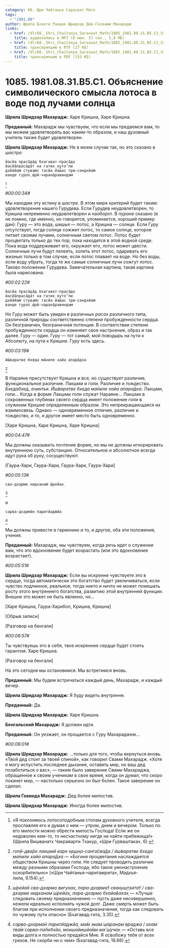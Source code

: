 ```yaml
---
category: 68. Шри Чайтанья Сарасват Матх
tags:
  - "1981.08"
author: Шрила Бхакти Ракшак Шридхар Дев-Госвами Махарадж
links:
  - href: /dl/68._Shri_Chaitanya_Saraswat_Math/1085_1981.08.31.B5.C1_SridharMj_Obyasneniye_simvolicheskogo_smysla_lotosa_v_vode_pod_luchami_solnca.mp3
    title: аудиозапись в MP3 (8 мин. 57 сек., 5,8 МБ)
  - href: /dl/68._Shri_Chaitanya_Saraswat_Math/1085_1981.08.31.B5.C1_SridharMj_Obyasneniye_simvolicheskogo_smysla_lotosa_v_vode_pod_luchami_solnca.rtf
    title: транскрипцию в RTF (27 КБ)
  - href: /dl/68._Shri_Chaitanya_Saraswat_Math/1085_1981.08.31.B5.C1_SridharMj_Obyasneniye_simvolicheskogo_smysla_lotosa_v_vode_pod_luchami_solnca.pdf
    title: транскрипцию в PDF (153 КБ)
---
```


# 1085. 1981.08.31.B5.C1. Объяснение символического смысла лотоса в воде под лучами солнца

**Шрила Шридхар Махарадж:** Харе Кришна, Харе Кришна.

**Преданный:** Махарадж мы чувствуем, что если мы предаемся вам, то мы можем удовлетворять вас каким-то образом, и наш духовный учитель также будет удовлетворен.

**Шрила Шридхар Махарадж:** Не в моем случае так, но это сказано в *шастре*:

    йасйа праса̄да̄д бхагават-праса̄до
    йасйа̄праса̄да̄т на гатих̣ куто’пи
    дхйа̄йам̇ стувам̇с тасйа йаш́ас три-сандхйам̇
    ванде гурох̣ ш́рӣ-чаран̣а̄равиндам
[^_ftn1]

*#00:00:34#*

Мы находим эту истину в *шастре*. В этом мире критерий будет таким: удовлетворение нашего Гурудева. Если Гурудев неудовлетворен, то Кришна непременно неудовлетворен и наоборот. В *пуране* сказано (я не помню, где именно, но говорится, упоминается, хороший пример дан): Гуру — это вода, *шишья* — лотос, а Кришна — солнце. Если Гуру отсутствует, тогда солнце сожжет лотос, то самое солнце, которое питает своими лучами, солнечным светом лотос. Лотос будет процветать только до тех пор, пока находится в этой водной среде. Пока вода поддерживает его, окружает его, лотос может цвести. Солнечные лучи будут лелеять, холить этот лотос, одаривать его жизнью только в том случае, если лотос плавает на воде. Но без воды, если воду убрать, тогда те же самые солнечные лучи сожгут лотос. Таково положение Гурудева. Замечательная картина, такая картина была нарисована.

*#00:02:22#*

    йасйа праса̄да̄д бхагават-праса̄до
    йасйа̄праса̄да̄т на гатих̣ куто’пи
    дхйа̄йам̇ стувам̇с тасйа йаш́ас три-сандхйам̇
    ванде гурох̣ ш́рӣ-чаран̣а̄равиндам

Но Гуру может быть увиден в различных *расах* различного типа, различной природы соответственно степени пробужденности сердца. Он безграничен, безграничная потенция. В соответствии степени пробужденности сердца он изменяет свое настроение, образ и так далее. Гуру — один. Гуру — тот самый, мой поводырь на пути к Абсолюту, на пути к Кришне. Гуру есть здесь.

*#00:03:19#*

    ӣш́варатве бхеда ма̄ниле хайа апара̄дха
[^_ftn2]

В Нараяне присутствует Кришна и все, но существует различие, функциональное различие. Лакшми и *гопи*. Различие и тождество. *Бхедабхед*, *ачинтья*. *Ӣш́варатве бхеда ма̄ниле хайа апара̄дха.* Лакшми, *гопи*… Когда в форме Лакшми *гопи* служат Нараяне… Лакшми в сокровенных глубинах своего сердца имеет положение *гопи* в служении Кришне определенным образом. Это непрекращающаяся их взаимосвязь. Однако — одновременное отличие, различие и тождество, и то, и другое имеет место быть одновременно.

[Харе Кришна, Харе Кришна, Харе Кришна]

*#00:04:47#*

Мы должны оказывать почтение форме, но мы не должны игнорировать внутреннюю суть, субстанцию. Относительное и абсолютное всегда идут рука об руку, сосуществуют.

[Гаура-Хари, Гаура-Хари, Гаура-Хари, Гаура-Хари]

*#00:05:13#*

    сва-дхарме нидханам̇ ш́рейах̣
[^_ftn3]

и

    сарва-дхарма̄н паритйаджйа
[^_ftn4]

Мы должны привести в гармонию и то, и другое, оба эти положения, учения.

**Преданный:** Махарадж, мы чувствуем, когда речь идет о служении вам, что это вдохновение будет возрастать (или это вдохновение возрастает).

*#00:05:51#*

**Шрила Шридхар Махарадж:** Если вы искренне чувствуете это в сердце, тогда автоматически это богатство будет увеличиваться, если чувство подлинное, реальное, тогда никто и ничто не может помешать росту этого внутреннего богатства, развитию этой внутренней функции. Внешне это может не быть явленно, но…

[Харе Кришна, Гаура-Харибол, Кришна, Кришна]

[Обрыв записи]

[Разговор на бенгали]

*#00:06:57#*

Ты чувствуешь это в себе, твое искреннее сердце будет стоять гарантом. Харе Кришна.

[Разговор на бенгали]

На это сегодня мы остановимся. Мы встретимся вновь.

**Преданный:** Мы будем встречаться каждый день, Махарадж, и каждый вечер.

**Шрила Шридхар Махарадж:** Я буду видеть внутренне.

**Преданный:** Да.

**Шрила Шридхар Махарадж:** Харе Кришна.

**Бенгальский Махарадж:** Я должен идти.

**Преданный:** Он уезжает, он прощается с Гуру Махараджем…

*#00:08:01#*

**Шрила Шридхар Махарадж:** …только для того, чтобы вернуться вновь. «Твой дед стоит за твоей спиной», как говорил Свами Махарадж. «Хотя я могу испустить последнее дыхание, оставить мир, но ваш дед позаботиться о вас», — таким было заверение Свами Махараджа, обращенное к своим ученикам в свое время, когда он думал, что скоро покинет мир, — настолько серьезно он был болен. Такое заверение он сделал.

**Шрила Говинда Махарадж:** Дед более милостив.

**Шрила Шридхар Махарадж:** Иногда более милостив.



[^_ftn1]: «Я поклоняюсь лотосоподобным стопам духовного учителя, всегда прославляя его и думая о нем — утром, днем и вечером. Только по его милости можно обрести милость Господа! Если же он недоволен кем-то, то несчастному нигде не найти прибежища!» (Шрила Вишванатх Чакраварти Тхакур, «Шри Гурваштака», 6).

[^_ftn2]: *гопӣ-два̄ре лакшмӣ каре кр̣ш̣н̣а-сан̇га̄сва̄да / ӣш́варатве бхеда ма̄ниле хайа апара̄дха* — «Богиня процветания наслаждается обществом Кришны через гопи. Не следует проводить различие между разными образами Господа, ибо такое умонастроение оскорбительно» («Шри Чайтанья-чаритамрита», Мадхья-лила, 9.154).

[^_ftn3]: *ш́рейа̄н сва-дхармо вигун̣ах̣, пара-дхарма̄т свануш̣т̣хита̄т / сва-дхарме нидханам̇ ш́рейах̣, пара-дхармо бхайа̄вахах̣* — «Лучше следовать своему предназначению — пусть даже несовершенно, нежели идеально исполнять чужой долг. Даже смерть может быть благом при исполнении своего предназначения, тогда как следовать по чужому пути опасно» (Бхагавад-гита, 3.35).

[^_ftn4]: *сарва-дхарма̄н паритйаджйа, ма̄м экам̇ ш́аран̣ам̇ враджа / ахам̇ тва̄м̇ сарва-па̄пебхйо, мокшайишйа̄ми ма̄ ш́учах̣* — «Оставь все виды долга и полностью предайся Мне. Я освобожу тебя от всех грехов. Не скорби ни о чем» (Бхагавад-гита, 18.66).

